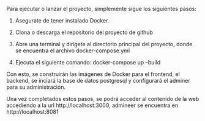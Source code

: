 Para ejecutar o lanzar el proyecto, simplemente sigue los siguientes pasos:

  1. Asegurate de tener instalado Docker.
     
  2. Clona o descarga el repositorio del proyecto de github
     
  3. Abre una terminal y dirígete al directorio principal del proyecto, donde se encuentra el 
  archivo docker-compose.yml
  
  4. Ejecuta el siguiente comando: docker-compose up –build
   
Con esto, se construirán las imágenes de Docker para el frontend, el backend, se inciará la base 
de datos postgresql y configurará el adminer para su administración.

Una vez completados estos pasos, se podrá acceder al contenido de la web accediendo a la url 
http://localhost:3000, admineer se encuentra en http://localhost:8081
